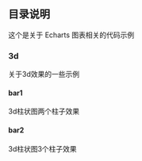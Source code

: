 ## 目录说明

这个是关于 Echarts 图表相关的代码示例

### 3d

关于3d效果的一些示例

#### bar1

3d柱状图两个柱子效果

#### bar2

3d柱状图3个柱子效果